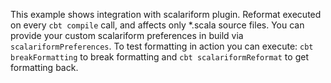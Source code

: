 This example shows integration with scalariform plugin.
Reformat executed on every `cbt compile` call, and affects only *.scala source files.
You can provide your custom scalariform preferences in build via `scalariformPreferences`.
To test formatting in action you can execute: `cbt breakFormatting` to break formatting
and `cbt scalariformReformat` to get formatting back.
